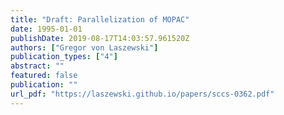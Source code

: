 ```yaml
---
title: "Draft: Parallelization of MOPAC"
date: 1995-01-01
publishDate: 2019-08-17T14:03:57.961520Z
authors: ["Gregor von Laszewski"]
publication_types: ["4"]
abstract: ""
featured: false
publication: ""
url_pdf: "https://laszewski.github.io/papers/sccs-0362.pdf"
---
```


